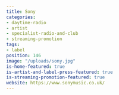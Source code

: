 ```yaml
---
title: Sony
categories:
- daytime-radio
- artist
- specialist-radio-and-club
- streaming-promotion
tags:
- label
position: 146
image: "/uploads/sony.jpg"
is-home-featured: true
is-artist-and-label-press-featured: true
is-streaming-promotion-featured: true
website: https://www.sonymusic.co.uk/
---
```


